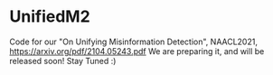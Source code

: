 # UnifiedM2

Code for our "On Unifying Misinformation Detection", NAACL2021, https://arxiv.org/pdf/2104.05243.pdf 
We are preparing it, and will be released soon! Stay Tuned :) 
